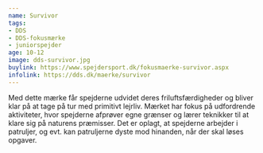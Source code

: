 ```yaml
---
name: Survivor
tags:
- DDS
- DDS-fokusmærke
- juniorspejder
age: 10-12
image: dds-survivor.jpg
buylink: https://www.spejdersport.dk/fokusmaerke-survivor.aspx
infolink: https://dds.dk/maerke/survivor
---
```

Med dette mærke får spejderne udvidet deres friluftsfærdigheder og bliver klar på at tage på tur med primitivt lejrliv. Mærket har fokus på udfordrende aktiviteter, hvor spejderne afprøver egne grænser og lærer teknikker til at klare sig på naturens præmisser.
Det er oplagt, at spejderne arbejder i patruljer, og evt. kan patruljerne dyste mod hinanden, når der skal løses opgaver.